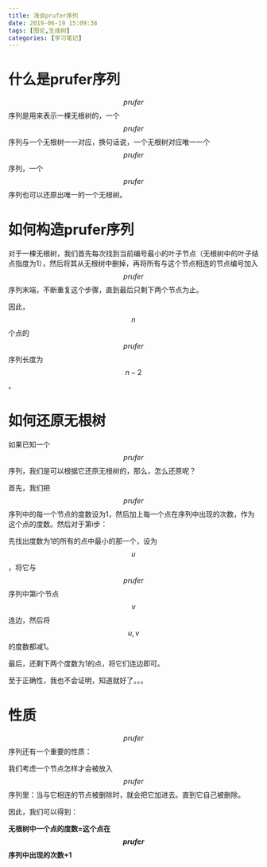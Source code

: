 ```yaml
---
title: 浅谈prufer序列
date: 2019-06-19 15:09:38
tags: [图论,生成树]
categories: [学习笔记]
---
```


# 什么是prufer序列

$$prufer$$序列是用来表示一棵无根树的，一个$$prufer$$序列与一个无根树一一对应，换句话说，一个无根树对应唯一一个$$prufer$$序列，一个$$prufer$$序列也可以还原出唯一的一个无根树。

<!--more-->

# 如何构造prufer序列

对于一棵无根树，我们首先每次找到当前编号最小的叶子节点（无根树中的叶子结点指度为1），然后将其从无根树中删掉，再将所有与这个节点相连的节点编号加入$$prufer$$序列末端，不断重复这个步骤，直到最后只剩下两个节点为止。

因此，$$n$$个点的$$prufer$$序列长度为$$n-2$$。

# 如何还原无根树

如果已知一个$$prufer$$序列，我们是可以根据它还原无根树的，那么，怎么还原呢？

首先，我们把$$prufer$$序列中的每一个节点的度数设为1，然后加上每一个点在序列中出现的次数，作为这个点的度数。然后对于第i步：

先找出度数为1的所有的点中最小的那一个，设为$$u$$，将它与$$prufer$$序列中第i个节点$$v$$连边，然后将$$u,v$$的度数都减1。

最后，还剩下两个度数为1的点，将它们连边即可。

至于正确性，我也不会证明，知道就好了。。。

# 性质

$$prufer$$序列还有一个重要的性质：

我们考虑一个节点怎样才会被放入$$prufer$$序列里：当与它相连的节点被删除时，就会把它加进去。直到它自己被删除。

因此，我们可以得到：

**无根树中一个点的度数=这个点在$$prufer$$序列中出现的次数+1**

